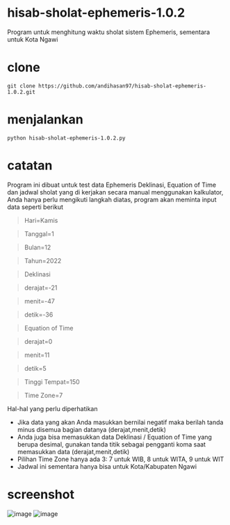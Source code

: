 # hisab-sholat-ephemeris-1.0.2
Program untuk menghitung waktu sholat sistem Ephemeris, sementara untuk Kota Ngawi

# clone 
`git clone https://github.com/andihasan97/hisab-sholat-ephemeris-1.0.2.git`

# menjalankan 
`python hisab-sholat-ephemeris-1.0.2.py` 

# catatan 
Program ini dibuat untuk test data Ephemeris Deklinasi, Equation of Time dan jadwal sholat yang di kerjakan secara manual menggunakan kalkulator, Anda hanya perlu mengikuti langkah diatas, program akan meminta input data seperti berikut 

>Hari=Kamis 

>Tanggal=1 

>Bulan=12 

>Tahun=2022 
>

>Deklinasi 

>derajat=-21 

>menit=-47

>detik=-36
>

>Equation of Time 

>derajat=0

>menit=11

>detik=5
>

>Tinggi Tempat=150

>Time Zone=7

Hal-hal yang perlu diperhatikan 
* Jika data yang akan Anda masukkan bernilai negatif maka berilah tanda minus disemua bagian datanya (derajat,menit,detik) 
* Anda juga bisa memasukkan data Deklinasi / Equation of Time yang berupa desimal, gunakan tanda titik sebagai pengganti koma saat memasukkan data (derajat,menit,detik)
* Pilihan Time Zone hanya ada 3: 7 untuk WIB, 8 untuk WITA, 9 untuk WIT 
* Jadwal ini sementara hanya bisa untuk Kota/Kabupaten Ngawi 

# screenshot 
![image](https://github.com/andihasan97/hisab-sholat-ephemeris-1.0.2/blob/main/screenshot/Screenshot_20221006_035410.jpg)
![image](https://github.com/andihasan97/hisab-sholat-ephemeris-1.0.2/blob/main/screenshot/Screenshot_20221006_035442.jpg)
